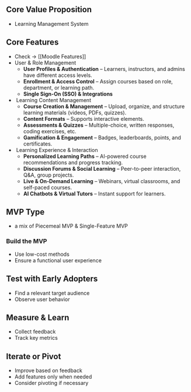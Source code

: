 ## Core Value Proposition
- Learning Management System
## Core Features
- Check ->  [[Moodle Features]]
- User & Role Management
	-  **User Profiles & Authentication** – Learners, instructors, and admins have different access levels.
	- **Enrollment & Access Control** – Assign courses based on role, department, or learning path.
	- **Single Sign-On (SSO) & Integrations**
-  Learning Content Management
	- **Course Creation & Management** – Upload, organize, and structure learning materials (videos, PDFs, quizzes).
	- **Content Formats** – Supports interactive elements.
	-  **Assessments & Quizzes** – Multiple-choice, written responses, coding exercises, etc.
	- **Gamification & Engagement** – Badges, leaderboards, points, and certificates.
-  Learning Experience & Interaction
	- **Personalized Learning Paths** – AI-powered course recommendations and progress tracking.
	- **Discussion Forums & Social Learning** – Peer-to-peer interaction, Q&A, group projects.
	-  **Live & On-Demand Learning** – Webinars, virtual classrooms, and self-paced courses.
	- **AI Chatbots & Virtual Tutors** – Instant support for learners.

## MVP Type
- a mix of Piecemeal MVP & Single-Feature MVP

### Build the MVP
- Use low-cost methods  
- Ensure a functional user experience  


## Test with Early Adopters  
- Find a relevant target audience  
- Observe user behavior  

## Measure & Learn
- Collect feedback  
- Track key metrics  

## Iterate or Pivot
- Improve based on feedback  
- Add features only when needed  
- Consider pivoting if necessary  